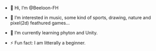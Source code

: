 - 👋 Hi, I’m @Beeloon-FH
- 👀 I’m interested in music, some kind of sports, drawing, nature and pixel(2d) feathured games...
- 🌱 I’m currently learning phyton and Unity.



- ⚡ Fun fact: I am litterally a beginner.

<!---
Beeloon-FH/Beeloon-FH is a ✨ special ✨ repository because its `README.md` (this file) appears on your GitHub profile.
You can click the Preview link to take a look at your changes.
--->

